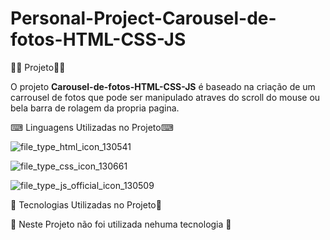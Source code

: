 # Personal-Project-Carousel-de-fotos-HTML-CSS-JS



👨‍💻 Projeto👨‍💻

O projeto **Carousel-de-fotos-HTML-CSS-JS** é baseado na criação de um carrousel de fotos que pode ser manipulado atraves do scroll do mouse ou bela barra de rolagem da propria pagina.

⌨ Linguagens Utilizadas no Projeto⌨

 ![file_type_html_icon_130541](https://user-images.githubusercontent.com/69303138/113502725-7f1dcf80-9504-11eb-9e43-2e8955d6933d.png)  

 ![file_type_css_icon_130661](https://user-images.githubusercontent.com/69303138/113502736-9bba0780-9504-11eb-8021-e8d7aad8656c.png)  

 ![file_type_js_official_icon_130509](https://user-images.githubusercontent.com/69303138/113502794-d885fe80-9504-11eb-8bd6-8dddf833fc43.png)  
 


🚀 Tecnologias Utilizadas no Projeto🚀

🚫 Neste Projeto não foi utilizada nehuma tecnologia 🚫
